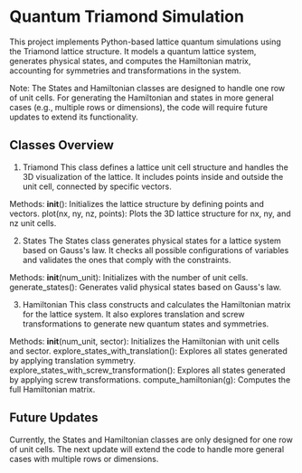 # Quantum Triamond Simulation
This project implements Python-based lattice quantum simulations using the Triamond lattice structure. It models a quantum lattice system, generates physical states, and computes the Hamiltonian matrix, accounting for symmetries and transformations in the system.

Note: The States and Hamiltonian classes are designed to handle one row of unit cells. For generating the Hamiltonian and states in more general cases (e.g., multiple rows or dimensions), the code will require future updates to extend its functionality.

## Classes Overview
1. Triamond
This class defines a lattice unit cell structure and handles the 3D visualization of the lattice. It includes points inside and outside the unit cell, connected by specific vectors.

Methods:
__init__(): Initializes the lattice structure by defining points and vectors.
plot(nx, ny, nz, points): Plots the 3D lattice structure for nx, ny, and nz unit cells.

2. States
The States class generates physical states for a lattice system based on Gauss's law. It checks all possible configurations of variables and validates the ones that comply with the constraints.

Methods:
__init__(num_unit): Initializes with the number of unit cells.
generate_states(): Generates valid physical states based on Gauss's law.

3. Hamiltonian
This class constructs and calculates the Hamiltonian matrix for the lattice system. It also explores translation and screw transformations to generate new quantum states and symmetries.

Methods:
__init__(num_unit, sector): Initializes the Hamiltonian with unit cells and sector.
explore_states_with_translation(): Explores all states generated by applying translation symmetry.
explore_states_with_screw_transformation(): Explores all states generated by applying screw transformations.
compute_hamiltonian(g): Computes the full Hamiltonian matrix.

## Future Updates
Currently, the States and Hamiltonian classes are only designed for one row of unit cells. The next update will extend the code to handle more general cases with multiple rows or dimensions.
